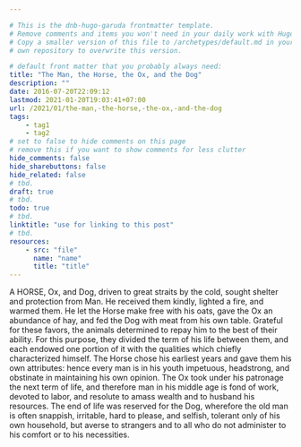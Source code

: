 ```yaml
---

# This is the dnb-hugo-garuda frontmatter template. 
# Remove comments and items you won't need in your daily work with Hugo.
# Copy a smaller version of this file to /archetypes/default.md in your
# own repository to overwrite this version.

# default front matter that you probably always need:
title: "The Man, the Horse, the Ox, and the Dog"
description: ""
date: 2016-07-20T22:09:12
lastmod: 2021-01-20T19:03:41+07:00
url: /2021/01/the-man,-the-horse,-the-ox,-and-the-dog
tags:
    - tag1
    - tag2
# set to false to hide comments on this page
# remove this if you want to show comments for less clutter
hide_comments: false
hide_sharebuttons: false
hide_related: false
# tbd.
draft: true
# tbd.
todo: true
# tbd.
linktitle: "use for linking to this post"
# tbd.
resources:
    - src: "file"
      name: "name"
      title: "title"
---
```

A HORSE, Ox, and Dog, driven to great straits by the cold, sought shelter and protection from Man. He received them kindly, lighted a fire, and warmed them. He let the Horse make free with his oats, gave the Ox an abundance of hay, and fed the Dog with meat from his own table. Grateful for these favors, the animals determined to repay him to the best of their ability. For this purpose, they divided the term of his life between them, and each endowed one portion of it with the qualities which chiefly characterized himself. The Horse chose his earliest years and gave them his own attributes: hence every man is in his youth impetuous, headstrong, and obstinate in maintaining his own opinion. The Ox took under his patronage the next term of life, and therefore man in his middle age is fond of work, devoted to labor, and resolute to amass wealth and to husband his resources. The end of life was reserved for the Dog, wherefore the old man is often snappish, irritable, hard to please, and selfish, tolerant only of his own household, but averse to strangers and to all who do not administer to his comfort or to his necessities.
